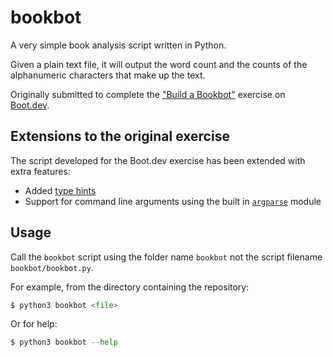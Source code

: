 # bookbot

A very simple book analysis script written in Python.

Given a plain text file, it will output the word count and the counts of the alphanumeric characters that make up the text.

Originally submitted to complete the ["Build a Bookbot"](https://www.boot.dev/courses/build-bookbot) exercise on [Boot.dev](https//boot.dev/).


## Extensions to the original exercise

The script developed for the Boot.dev exercise has been extended with extra features:

- Added [type hints](https://peps.python.org/pep-0484/)
- Support for command line arguments using the built in [`argparse`](https://docs.python.org/3/library/argparse.html) module


## Usage

Call the `bookbot` script using the folder name `bookbot` not the script filename `bookbot/bookbot.py`.

For example, from the directory containing the repository:

```python
$ python3 bookbot <file>
```

Or for help:

```python
$ python3 bookbot --help
```